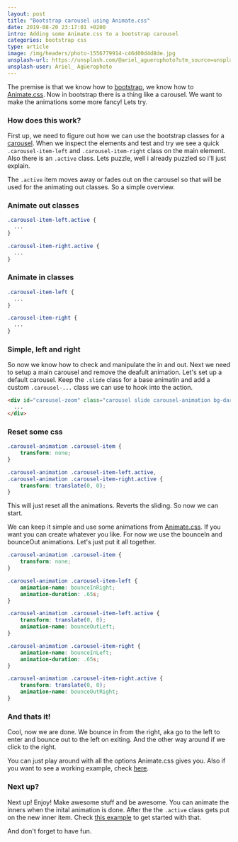 ```yaml
---
layout: post
title: "Bootstrap carousel using Animate.css"
date: 2019-08-20 23:17:01 +0200
intro: Adding some Animate.css to a bootstrap carousel
categories: bootstrap css
type: article
image: /img/headers/photo-1556779914-c46d00d4d8de.jpg
unsplash-url: https://unsplash.com/@ariel_aguerophoto?utm_source=unsplash&utm_medium=referral&utm_content=creditCopyText
unsplash-user: Ariel_ Agüerophoto
---
```


The premise is that we know how to [bootstrap](https://getbootstrap.com), we know how to [Animate.css](https://daneden.github.io/animate.css/). Now in bootstrap there is a thing like a carousel. We want to make the animations some more fancy! Lets try.

### How does this work?

First up, we need to figure out how we can use the bootstrap classes for a [carousel](https://getbootstrap.com/docs/4.3/components/carousel/). When we inspect the elements and test and try we see a quick `.carousel-item-left` and `.carousel-item-right` class on the main element. Also there is an `.active` class. Lets puzzle, well i already puzzled so i'll just explain.

The `.active` item moves away or fades out on the carousel so that will be used for the animating out classes. So a simple overview.

### Animate out classes

```css
.carousel-item-left.active {
  ...
}

.carousel-item-right.active {
  ...
}
```

### Animate in classes

```css
.carousel-item-left {
  ...
}

.carousel-item-right {
  ...
}
```

### Simple, left and right

So now we know how to check and manipulate the in and out. Next we need to setup a main carousel and remove the deafult animation. Let's set up a default carousel. Keep the `.slide` class for a base animatin and add a custom `.carousel-...` class we can use to hook into the action.

```html
<div id="carousel-zoom" class="carousel slide carousel-animation bg-dark" data-ride="carousel">
  ...
</div>
```

### Reset some css

```css
.carousel-animation .carousel-item {
    transform: none;
}

.carousel-animation .carousel-item-left.active,
.carousel-animation .carousel-item-right.active {
    transform: translate(0, 0);
}
```

This will just reset all the animations. Reverts the sliding. So now we can start. 

We can keep it simple and use some animations from [Animate.css](https://daneden.github.io/animate.css/). If you want you can create whatever you like. For now we use the bounceIn and bounceOut animations. Let's just put it all together.

```css
.carousel-animation .carousel-item {
    transform: none;
}

.carousel-animation .carousel-item-left {
    animation-name: bounceInRight;
    animation-duration: .65s;
}

.carousel-animation .carousel-item-left.active {
    transform: translate(0, 0);
    animation-name: bounceOutLeft;
}

.carousel-animation .carousel-item-right {
    animation-name: bounceInLeft;
    animation-duration: .65s;
}

.carousel-animation .carousel-item-right.active {
    transform: translate(0, 0);
    animation-name: bounceOutRight;
}
```

### And thats it!

Cool, now we are done. We bounce in from the right, aka go to the left to enter and bounce out to the left on exiting. And the other way around if we click to the right.

You can just play around with all the options Animate.css gives you. Also if you want to see a working example, check [here](https://disjfa.github.io/bootstrap-tricks/animate-carousel-2/).

### Next up?

Next up! Enjoy! Make awesome stuff and be awesome. You can animate the inners when the inital animation is done. After the the `.active` class gets put on the new inner item. Check [this example](https://disjfa.github.io/bootstrap-tricks/animate-carousel/) to get started with that.

And don't forget to have fun.
